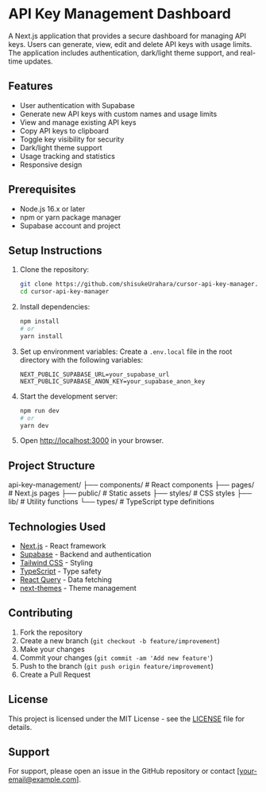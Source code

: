 # API Key Management Dashboard

A Next.js application that provides a secure dashboard for managing API keys. Users can generate, view, edit and delete API keys with usage limits. The application includes authentication, dark/light theme support, and real-time updates.

## Features

- User authentication with Supabase
- Generate new API keys with custom names and usage limits
- View and manage existing API keys
- Copy API keys to clipboard
- Toggle key visibility for security
- Dark/light theme support
- Usage tracking and statistics
- Responsive design

## Prerequisites

- Node.js 16.x or later
- npm or yarn package manager
- Supabase account and project

## Setup Instructions

1. Clone the repository:
   ```bash
   git clone https://github.com/shisukeUrahara/cursor-api-key-manager.git
   cd cursor-api-key-manager
   ```

2. Install dependencies:
   ```bash
   npm install
   # or
   yarn install
   ```

3. Set up environment variables:
   Create a `.env.local` file in the root directory with the following variables:
   ```
   NEXT_PUBLIC_SUPABASE_URL=your_supabase_url
   NEXT_PUBLIC_SUPABASE_ANON_KEY=your_supabase_anon_key
   ```

4. Start the development server:
   ```bash
   npm run dev
   # or
   yarn dev
   ```

5. Open [http://localhost:3000](http://localhost:3000) in your browser.

## Project Structure

api-key-management/
├── components/ # React components
├── pages/ # Next.js pages
├── public/ # Static assets
├── styles/ # CSS styles
├── lib/ # Utility functions
└── types/ # TypeScript type definitions


## Technologies Used

- [Next.js](https://nextjs.org/) - React framework
- [Supabase](https://supabase.com/) - Backend and authentication
- [Tailwind CSS](https://tailwindcss.com/) - Styling
- [TypeScript](https://www.typescriptlang.org/) - Type safety
- [React Query](https://react-query.tanstack.com/) - Data fetching
- [next-themes](https://github.com/pacocoursey/next-themes) - Theme management

## Contributing

1. Fork the repository
2. Create a new branch (`git checkout -b feature/improvement`)
3. Make your changes
4. Commit your changes (`git commit -am 'Add new feature'`)
5. Push to the branch (`git push origin feature/improvement`)
6. Create a Pull Request

## License

This project is licensed under the MIT License - see the [LICENSE](LICENSE) file for details.

## Support

For support, please open an issue in the GitHub repository or contact [your-email@example.com].



